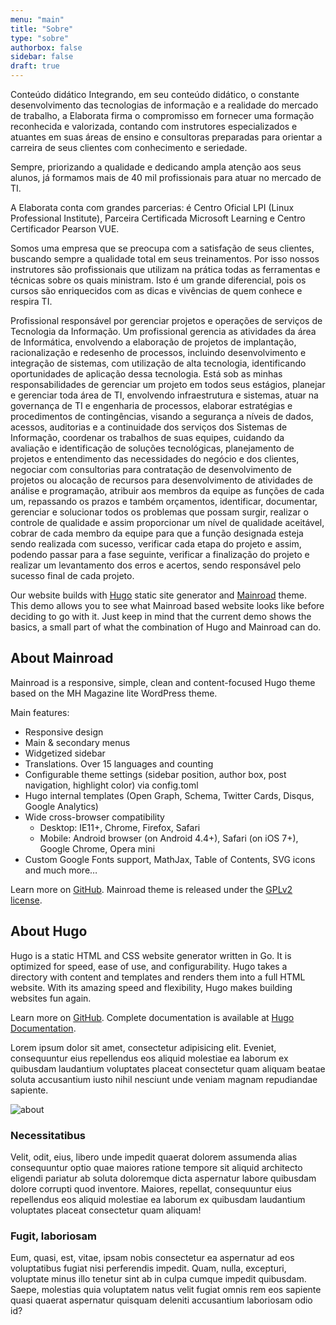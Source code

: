 ```yaml
---
menu: "main"
title: "Sobre"
type: "sobre"
authorbox: false
sidebar: false
draft: true
---
```





Conteúdo didático
Integrando, em seu conteúdo didático, o constante desenvolvimento das tecnologias de informação e a realidade do mercado de trabalho, a Elaborata firma o compromisso em fornecer uma formação reconhecida e valorizada, contando com instrutores especializados e atuantes em suas áreas de ensino e consultoras preparadas para orientar a carreira de seus clientes com conhecimento e seriedade.

Sempre, priorizando a qualidade e dedicando ampla atenção aos seus alunos, já formamos mais de 40 mil profissionais para atuar no mercado de TI.

A Elaborata conta com grandes parcerias: é Centro Oficial LPI (Linux Professional Institute), Parceira Certificada Microsoft Learning e Centro Certificador Pearson VUE.

Somos uma empresa que se preocupa com a satisfação de seus clientes, buscando sempre a qualidade total em seus treinamentos. Por isso nossos instrutores são profissionais que utilizam na prática todas as ferramentas e técnicas sobre os quais ministram. Isto é um grande diferencial, pois os cursos são enriquecidos com as dicas e vivências de quem conhece e respira TI.

Profissional responsável por gerenciar projetos e operações de serviços de Tecnologia da Informação.
Um profissional gerencia as atividades da área de Informática, envolvendo a elaboração de projetos de implantação, racionalização e redesenho de processos, incluindo desenvolvimento e integração de sistemas, com utilização de alta tecnologia, identificando oportunidades de aplicação dessa tecnologia.
Está sob as minhas responsabilidades de gerenciar um projeto em todos seus estágios, planejar e gerenciar toda área de TI, envolvendo infraestrutura e sistemas, atuar na governança de TI e engenharia de processos, elaborar estratégias e procedimentos de contingências, visando a segurança a níveis de dados, acessos, auditorias e a continuidade dos serviços dos Sistemas de Informação, coordenar os trabalhos de suas equipes, cuidando da avaliação e identificação de soluções tecnológicas, planejamento de projetos e entendimento das necessidades do negócio e dos clientes, negociar com consultorias para contratação de desenvolvimento de projetos ou alocação de recursos para desenvolvimento de atividades de análise e programação, atribuir aos membros da equipe as funções de cada um, repassando os prazos e também orçamentos, identificar, documentar, gerenciar e solucionar todos os problemas que possam surgir, realizar o controle de qualidade e assim proporcionar um nível de qualidade aceitável, cobrar de cada membro da equipe para que a função designada esteja sendo realizada com sucesso, verificar cada etapa do projeto e assim, podendo passar para a fase seguinte, verificar a finalização do projeto e realizar um levantamento dos erros e acertos, sendo responsável pelo sucesso final de cada projeto.


Our website builds with [Hugo](https://gohugo.io/) static site generator and
[Mainroad](https://github.com/vimux/mainroad) theme. This demo allows you to see what Mainroad based website looks like
before deciding to go with it. Just keep in mind that the current demo shows the basics, a small part of what the
combination of Hugo and Mainroad can do.

## About Mainroad

Mainroad is a responsive, simple, clean and content-focused Hugo theme based on the MH Magazine lite WordPress theme.

Main features:

* Responsive design
* Main & secondary menus
* Widgetized sidebar
* Translations. Over 15 languages and counting
* Configurable theme settings (sidebar position, author box, post navigation, highlight color) via config.toml
* Hugo internal templates (Open Graph, Schema, Twitter Cards, Disqus, Google Analytics)
* Wide cross-browser compatibility
  * Desktop: IE11+, Chrome, Firefox, Safari
  * Mobile: Android browser (on Android 4.4+), Safari (on iOS 7+), Google Chrome, Opera mini
* Custom Google Fonts support, MathJax, Table of Contents, SVG icons and much more…

Learn more on [GitHub](https://github.com/vimux/mainroad). Mainroad theme is released under the
[GPLv2 license](https://github.com/vimux/mainroad/blob/master/LICENSE.md).

## About Hugo

Hugo is a static HTML and CSS website generator written in Go. It is optimized for speed, ease of use, and
configurability. Hugo takes a directory with content and templates and renders them into a full HTML website. With its
amazing speed and flexibility, Hugo makes building websites fun again.

Learn more on [GitHub](https://github.com/gohugoio/hugo). Complete documentation is available at
[Hugo Documentation](https://gohugo.io/getting-started/).

Lorem ipsum dolor sit amet, consectetur adipisicing elit. Eveniet, consequuntur eius repellendus eos aliquid molestiae ea laborum ex quibusdam laudantium voluptates placeat consectetur quam aliquam beatae soluta accusantium iusto nihil nesciunt unde veniam magnam repudiandae sapiente.

![about](../images/mac.jpg)

### Necessitatibus

Velit, odit, eius, libero unde impedit quaerat dolorem assumenda alias consequuntur optio quae maiores ratione tempore sit aliquid architecto eligendi pariatur ab soluta doloremque dicta aspernatur labore quibusdam dolore corrupti quod inventore. Maiores, repellat, consequuntur eius repellendus eos aliquid molestiae ea laborum ex quibusdam laudantium voluptates placeat consectetur quam aliquam!

### Fugit, laboriosam

Eum, quasi, est, vitae, ipsam nobis consectetur ea aspernatur ad eos voluptatibus fugiat nisi perferendis impedit. Quam, nulla, excepturi, voluptate minus illo tenetur sint ab in culpa cumque impedit quibusdam. Saepe, molestias quia voluptatem natus velit fugiat omnis rem eos sapiente quasi quaerat aspernatur quisquam deleniti accusantium laboriosam odio id?
